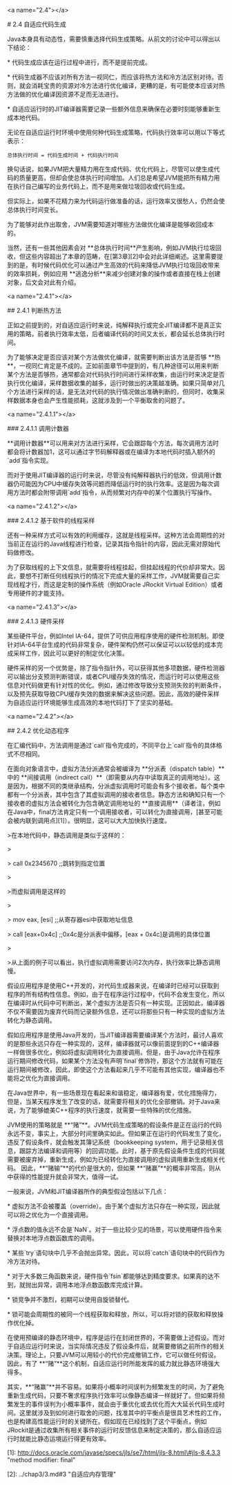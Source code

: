 &lt;a name="2.4"&gt;&lt;/a&gt;

\# 2.4 自适应代码生成



Java本身具有动态性，需要慎重选择代码生成策略。从前文的讨论中可以得出以下结论：



\* 代码生成应该在运行过程中进行，而不是提前完成。

\* 代码生成器不应该对所有方法一视同仁，而应该将热方法和冷方法区别对待。否则，就会消耗宝贵的资源对冷方法进行优化编译，更糟的是，有可能使本应该对热方法做的优化编译因资源不足而无法进行。

\* 自适应运行时的JIT编译器需要记录一些额外信息来确保在必要时刻能够重新生成本地代码。



无论在自适应运行时环境中使用何种代码生成策略，代码执行效率可以用以下等式表示：



	总体执行时间 = 代码生成时间 + 代码执行时间



换句话说，如果JVM把大量精力用在生成代码、优化代码上，尽管可以使生成代码的质量更高，但却会使总体执行时间增加。人们总是希望JVM能把所有精力用在执行自己编写的业务代码上，而不是用来做垃圾回收或代码生成。



但实际上，如果不花精力来为代码运行做准备的话，运行效率又很愁人，仍然会使总体执行时间变长。



为了能够对此作出取舍，JVM需要知道对哪些方法做优化编译是能够收回成本的。



当然，还有一些其他因素会对 \*\*总体执行时间\*\*产生影响，例如JVM执行垃圾回收，但这些内容超出了本章的范畴，在\[第3章\]\[2\]中会对此详细阐述。这里需要提到的是，有时候代码优化可以通过产生高效的代码来降低JVM执行垃圾回收带来的效率损耗，例如应用 \*\*逃逸分析\*\*来减少创建对象的操作或者直接在栈上创建对象，后文会对此有介绍。



&lt;a name="2.4.1"&gt;&lt;/a&gt;

\#\# 2.4.1 判断热方法



正如之前提到的，对自适应运行时来说，纯解释执行或完全JIT编译都不是真正实用的策略，前者执行效率太低，后者编译代码的时间又太长，都会延长总体执行时间。



为了能够决定是否应该对某个方法做优化编译，就需要判断出该方法是否够 \*\*热\*\*，一视同仁肯定是不成的。正如前面章节中提到的，有几种途径可以用来判断某个方法是否够热，通常都会对代码执行时间进行采样收集，由运行时来决定是否执行优化编译，采样数据收集的越多，运行时做出的决策越准确。如果只简单对几个方法进行采样的话，是无法对代码的执行情况做出准确判断的，但同时，收集采样数据本身也会产生性能损耗，这就涉及到一个平衡取舍的问题了。



&lt;a name="2.4.1.1"&gt;&lt;/a&gt;

\#\#\# 2.4.1.1 调用计数器



\*\*调用计数器\*\*可以用来对方法进行采样，它会跟踪每个方法，每次调用方法时都会将计数器加1，这可以通过字节码解释器或在编译为本地代码时插入额外的\`add\`指令实现。



而对于使用JIT编译器的运行时来说，尽管没有纯解释器执行的低效，但调用计数器仍可能因为CPU中缓存失效等问题而降低运行时的执行效率。这是因为每次调用方法时都会附带调用\`add\`指令，从而频繁对内存中的某个位置执行写操作。



&lt;a name="2.4.1.2"&gt;&lt;/a&gt;

\#\#\# 2.4.1.2 基于软件的线程采样



还有一种采样方式可以有效的利用缓存，这就是线程采样。这种方法会周期性的对当前正在运行的Java线程进行检查，记录其指令指针的内容，因此无需对原始代码做修改。



为了获取线程的上下文信息，就需要将线程挂起，但挂起线程的代价却非常大。因此，要想不打断任何线程执行的情况下完成大量的采样工作，JVM就需要自己实现线程才行，而这是定制的操作系统（例如Oracle JRockit Virtual Edition）或者专用硬件的才能支持。



&lt;a name="2.4.1.3"&gt;&lt;/a&gt;

\#\#\# 2.4.1.3 硬件采样



某些硬件平台，例如Intel IA-64，提供了可供应用程序使用的硬件检测机制。即使针对IA-64平台生成的代码非常复杂，硬件架构仍然可以保证可以以较低的成本完成采样工作，因此可以更好的制定优化决策。



硬件采样的另一个优势是，除了指令指针外，可以获得其他多项数据，硬件检测器可以输出分支预测判断错误，或者CPU缓存失效的情况，而运行时可以使用这些信息对代码做更有针对性的优化。例如，通过修改导致分支预测失败的判断条件，以及预先获取导致CPU缓存失效的数据来解决这些问题。因此，高效的硬件采样为自适应运行环境能够生成高效的本地代码打下了坚实的基础。



&lt;a name="2.4.2"&gt;&lt;/a&gt;

\#\# 2.4.2 优化动态程序



在汇编代码中，方法调用是通过\`call\`指令完成的，不同平台上\`call\`指令的具体格式不尽相同。



在面向对象语言中，虚拟方法分派通常会被编译为 \*\*分派表（dispatch table）\*\*中的 \*\*间接调用（indirect call）\*\*（即需要从内存中读取真正的调用地址）。这是因为，根据不同的类继承结构，分派虚拟调用时可能会有多个接收者。每个类中都有一个分派表，其中包含了其虚拟调用的接收者信息。静态方法和确知只有一个接收者的虚拟方法会被转化为包含确定调用地址的 \*\*直接调用\*\*（译者注，例如在Java中，final方法肯定只有一个调用接收者，可以转化为直接调用，\[甚至可能会被内联到调用点\]\[1\]）。很明显，这可以大大加快执行速度。



&gt;在本地代码中，静态调用是类似于这样的：

&gt;

&gt;    call 0x2345670    ;;跳转到指定位置

&gt;

&gt;而虚拟调用是这样的

&gt;

&gt;    mov eax, \[esi\]    ;;从寄存器esi中获取地址信息

&gt;    call \[eax+0x4c\]   ;;0x4c是分派表中偏移，\[eax + 0x4c\]是调用的具体位置

&gt;

&gt;从上面的例子可以看出，执行虚拟调用需要访问2次内存，执行效率比静态调用慢。



假设应用程序是使用C++开发的，对代码生成器来说，在编译时已经可以获取到程序的所有结构性信息。例如，由于在程序运行过程中，代码不会发生变化，所以在编译时从代码中可判断出，某个虚拟方法是否只有一种实现。正因如此，编译器不仅不需要因为废弃代码而记录额外信息，还可以将那些只有一种实现的虚拟方法转化为静态调用。



假如应用程序是使用Java开发的，当JIT编译器需要编译某个方法时，最讨人喜欢的是那些永远只存在一种实现的，这样，编译器就可以像前面提到的C++编译器一样做很多优化，例如将虚拟调用转化为直接调用。但是，由于Java允许在程序运行期间修改代码，如果某个方法没有声明\`final\`修饰符，那这个方法就有可能在运行期间被修改，因此，即使这个方法看起来几乎不可能有其他实现，编译器也不能将之优化为直接调用。



在Java世界中，有一些场景现在看起来和谐稳定，编译器有爱，优化措施得力，但是，当某天程序发生了改变的话，就需要将相关的优化全部撤销。对于Java来说，为了能够媲美C++程序的执行速度，就需要一些特殊的优化措施。



JVM使用的策略就是 \*\*“赌”\*\*。JVM代码生成策略的假设条件是正在运行的代码永远不变，事实上，大部分时间里确实如此。但如果正在运行的代码发生了变化，违反了假设条件，就会触发其簿记系统（bookkeeping system，用于记录相关信息，跟踪方法编译和调用等）的回调功能。此时，基于原先假设条件生成的代码就需要被废弃掉，重新生成，例如为已经转化为直接调用的虚拟调用重新生成相关代码。 因此，\*\*“赌输”\*\*的代价是很大的，但如果 \*\*“赌赢”\*\*的概率非常高，则从中获得的性能提升就会非常大，值得一试。



一般来说，JVM和JIT编译器所作的典型假设包括以下几点：



\* 虚拟方法不会被覆盖（override）。由于某个虚拟方法只存在一种实现，因此就可以将之优化为一个直接调用。

\* 浮点数的值永远不会是\`NaN\`。对于一些比较少见的场景，可以使用硬件指令来替换对本地浮点数函数库的调用。

\* 某些\`try\`语句块中几乎不会抛出异常。因此，可以将\`catch\`语句块中的代码作为冷方法对待。

\* 对于大多数三角函数来说，硬件指令\`fsin\`都能够达到精度要求。如果真的达不到，就抛出异常，调用本地浮点数函数库完成计算。

\* 锁竞争并不激烈，初期可以使用自旋锁替代。

\* 锁可能会周期性的被同一个线程获取和释放，所以，可以将对锁的获取和释放操作优化掉。



在使用预编译的静态环境中，程序是运行在封闭世界的，不需要做上述假设。而对于自适应运行时来说，当实际情况违反了假设条件后，就需要撤销之前所作的相关决策。理论上，只要JVM可以用较小的代价完成撤销工作，它可以做任何假设。因此，有了 \*\*“赌”\*\*这个机制，自适应运行时所能发挥的威力就比静态环境强大得多。



其实，\*\*“赌赢”\*\*并不容易。如果将小概率时间误判为频繁发生的时间，为了避免重新生成代码，只要不奢求程序执行效率可以像静态编译一样就好了。但如果将频繁发生的事件误判为小概率事件，就会由于重优化或去优化而大大延长代码生成时间。这里就涉及到如何进行取舍的问题，找准其中的平衡点是很具艺术性的工作，也是构建高性能运行时的关键所在。假如现在已经找到了这个平衡点，例如JRockit是通过收集所有相关事件的运行时反馈信息来制定决策的，那么自适应运行时就能比静态运境运行得更有效率。









\[1\]:    http://docs.oracle.com/javase/specs/jls/se7/html/jls-8.html\#jls-8.4.3.3    "method modifier: final"

\[2\]:    ../chap3/3.md\#3    "自适应内存管理"



